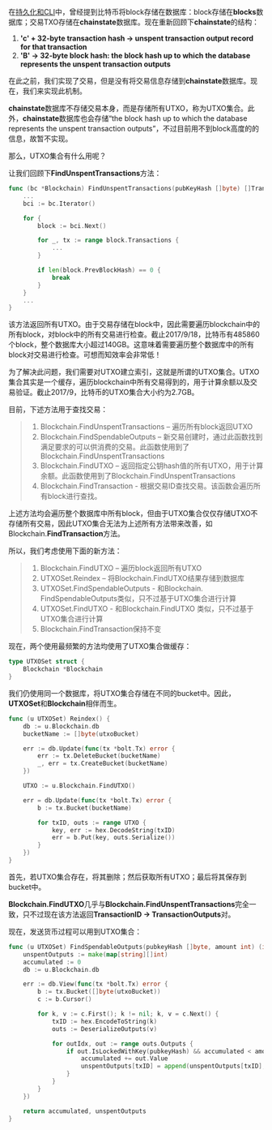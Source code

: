 在[持久化和CLI](/chapter1/chi-jiu-hua-he-cli.md)中，曾经提到比特币将block存储在数据库：block存储在**blocks**数据库；交易TXO存储在**chainstate**数据库。现在重新回顾下**chainstate**的结构：

1. **'c' + 32-byte transaction hash -&gt; unspent transaction output record for that transaction**
2. **'B' -&gt; 32-byte block hash: the block hash up to which the database represents the unspent transaction outputs**

在此之前，我们实现了交易，但是没有将交易信息存储到**chainstate**数据库。现在，我们来实现此机制。

**chainstate**数据库不存储交易本身，而是存储所有UTXO，称为UTXO集合。此外，**chainstate**数据库也会存储“the block hash up to which the database represents the unspent transaction outputs”，不过目前用不到block高度的的信息，故暂不实现。

那么，UTXO集合有什么用呢？

让我们回顾下**FindUnspentTransactions**方法：

```go
func (bc *Blockchain) FindUnspentTransactions(pubKeyHash []byte) []Transaction {
    ...
    bci := bc.Iterator()

    for {
        block := bci.Next()

        for _, tx := range block.Transactions {
            ...
        }

        if len(block.PrevBlockHash) == 0 {
            break
        }
    }
    ...
}
```

该方法返回所有UTXO。由于交易存储在block中，因此需要遍历blockchain中的所有block，对block中的所有交易进行检查。截止2017/9/18，比特币有485860个block，整个数据库大小超过140GB。这意味着需要遍历整个数据库中的所有block对交易进行检查。可想而知效率会非常低！

为了解决此问题，我们需要对UTXO建立索引，这就是所谓的UTXO集合。UTXO集合其实是一个缓存，遍历blockchain中所有交易得到的，用于计算余额以及交易验证。截止2017/9，比特币的UTXO集合大小约为2.7GB。

目前，下述方法用于查找交易：

> 1. Blockchain.FindUnspentTransactions – 遍历所有block返回UTXO
> 2. Blockchain.FindSpendableOutputs – 新交易创建时，通过此函数找到满足要求的可以供消费的交易。此函数使用到了Blockchain.FindUnspentTransactions
> 3. Blockchain.FindUTXO – 返回指定公钥hash值的所有UTXO，用于计算余额。此函数使用到了Blockchain.FindUnspentTransactions
> 4. Blockchain.FindTransaction  - 根据交易ID查找交易。该函数会遍历所有block进行查找。

上述方法均会遍历整个数据库中所有block，但由于UTXO集合仅仅存储UTXO不存储所有交易，因此UTXO集合无法为上述所有方法带来改善，如Blockchain.**FindTransaction**方法。

所以，我们考虑使用下面的新方法：

> 1. Blockchain.FindUTXO – 遍历block返回所有UTXO
> 2. UTXOSet.Reindex – 将Blockchain.FindUTXO结果存储到数据库
> 3. UTXOSet.FindSpendableOutputs  - 和Blockchain. FindSpendableOutputs类似，只不过基于UTXO集合进行计算
> 4. UTXOSet.FindUTXO - 和Blockchain.FindUTXO 类似，只不过基于UTXO集合进行计算
> 5. Blockchain.FindTransaction保持不变

现在，两个使用最频繁的方法均使用了UTXO集合做缓存：

```go
type UTXOSet struct {
    Blockchain *Blockchain
}
```

我们仍使用同一个数据库，将UTXO集合存储在不同的bucket中。因此，**UTXOSet**和**Blockchain**相伴而生。

```go
func (u UTXOSet) Reindex() {
    db := u.Blockchain.db
    bucketName := []byte(utxoBucket)

    err := db.Update(func(tx *bolt.Tx) error {
        err := tx.DeleteBucket(bucketName)
        _, err = tx.CreateBucket(bucketName)
    })

    UTXO := u.Blockchain.FindUTXO()

    err = db.Update(func(tx *bolt.Tx) error {
        b := tx.Bucket(bucketName)

        for txID, outs := range UTXO {
            key, err := hex.DecodeString(txID)
            err = b.Put(key, outs.Serialize())
        }
    })
}
```

首先，若UTXO集合存在，将其删除；然后获取所有UTXO；最后将其保存到bucket中。

**Blockchain.FindUTXO**几乎与**Blockchain.FindUnspentTransactions**完全一致，只不过现在该方法返回**TransactionID → TransactionOutputs**对。

现在，发送货币过程可以用到UTXO集合：

```go
func (u UTXOSet) FindSpendableOutputs(pubkeyHash []byte, amount int) (int, map[string][]int) {
    unspentOutputs := make(map[string][]int)
    accumulated := 0
    db := u.Blockchain.db

    err := db.View(func(tx *bolt.Tx) error {
        b := tx.Bucket([]byte(utxoBucket))
        c := b.Cursor()

        for k, v := c.First(); k != nil; k, v = c.Next() {
            txID := hex.EncodeToString(k)
            outs := DeserializeOutputs(v)

            for outIdx, out := range outs.Outputs {
                if out.IsLockedWithKey(pubkeyHash) && accumulated < amount {
                    accumulated += out.Value
                    unspentOutputs[txID] = append(unspentOutputs[txID], outIdx)
                }
            }
        }
    })

    return accumulated, unspentOutputs
}
```



